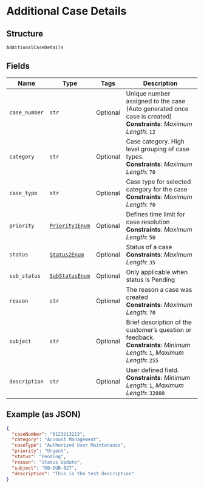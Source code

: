 
# Additional Case Details

## Structure

`AdditionalCaseDetails`

## Fields

| Name | Type | Tags | Description |
|  --- | --- | --- | --- |
| `case_number` | `str` | Optional | Unique number assigned to the case (Auto generated once case is created)<br>**Constraints**: *Maximum Length*: `12` |
| `category` | `str` | Optional | Case category. High level grouping of case types.<br>**Constraints**: *Maximum Length*: `70` |
| `case_type` | `str` | Optional | Case type for selected category for the case<br>**Constraints**: *Maximum Length*: `70` |
| `priority` | [`Priority1Enum`](../../doc/models/priority-1-enum.md) | Optional | Defines time limit for case resolution<br>**Constraints**: *Maximum Length*: `50` |
| `status` | [`Status2Enum`](../../doc/models/status-2-enum.md) | Optional | Status of a case<br>**Constraints**: *Maximum Length*: `35` |
| `sub_status` | [`SubStatusEnum`](../../doc/models/sub-status-enum.md) | Optional | Only applicable when status is Pending |
| `reason` | `str` | Optional | The reason a case was created<br>**Constraints**: *Maximum Length*: `70` |
| `subject` | `str` | Optional | Brief description of the customer’s question or feedback.<br>**Constraints**: *Minimum Length*: `1`, *Maximum Length*: `255` |
| `description` | `str` | Optional | User defined field.<br>**Constraints**: *Minimum Length*: `1`, *Maximum Length*: `32000` |

## Example (as JSON)

```json
{
  "caseNumber": "0123213213",
  "category": "Account Management",
  "caseType": "Authorized User Maintenance",
  "priority": "Urgent",
  "status": "Pending",
  "reason": "Status Update",
  "subject": "KB-SUB-827",
  "description": "This is the test description"
}
```

